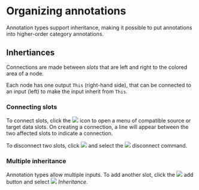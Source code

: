 # Organizing annotations

Annotation types support inheritance, making it possible to put annotations into higher-order
category annotations.

## Inhertiances

Connections are made between *slots* that are left and right to the colored area of 
a node. 

Each node has one output `This` (right-hand side), that can be connected to an input (left)
to make the input inherit from `This`. 

### Connecting slots

To connect slots, click the ![](image://icons/chevron-bottom.png) icon to open a menu of
compatible source or target data slots. On creating a connection, a line will appear between
the two affected slots to indicate a connection.

To disconnect two slots, click ![](image://icons/chevron-bottom.png) and select 
the ![](image://icons/remove.png) disconnect command.

### Multiple inheritance

Annotation types allow multiple inputs. To add another slot, click the ![](image://icons/add.png)
add button and select ![](image://icons/label.png) *Inheritance*.